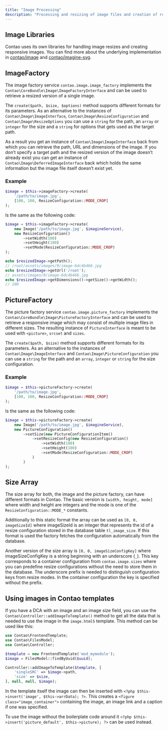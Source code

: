 ```yaml
---
title: "Image Processing"
description: "Processing and resizing of image files and creation of responsive images."
---
```


## Image Libraries

Contao uses its own libraries for handling image resizes and creating responsive images. You can find more about the underlying implementation in [contao/image](https://github.com/contao/image) and [contao/imagine-svg](https://github.com/contao/imagine-svg).

## ImageFactory

The image factory service `contao.image.image_factory` implements the `Contao\CoreBundle\Image\ImageFactoryInterface` and can be used to retrieve a resized version of a single image.

The `create($path, $size, $options)` method supports different formats for its parameters. As an alternative to the instances of `Contao\Image\ImageInterface`, `Contao\Image\ResizeConfiguration` and `Contao\Image\ResizeOptions` you can use a `string` for the path, an `array` or `integer` for the size and a `string` for options that gets used as the target path.

As a result you get an instance of `Contao\Image\ImageInterface` back from which you can retrieve the path, URL and dimensions of the image. If you don’t specify a target path and the resized version of the image doesn’t already exist you can get an instance of `Contao\Image\DeferredImageInterface` back which holds the same information but the image file itself doesn’t exist yet.

### Example

```php
$image = $this->imageFactory->create(
    '/path/to/image.jpg',
    [100, 100, ResizeConfiguration::MODE_CROP]
);
```

Is the same as the following code:

```php
$image = $this->imageFactory->create(
    new Image('/path/to/image.jpg', $imagineService),
    new ResizeConfiguration()
        ->setWidth(100)
        ->setHeight(100)
        ->setMode(ResizeConfiguration::MODE_CROP)
);
```

```php
echo $resizedImage->getPath(); 
// /root/assets/images/9/image-6dc4b466.jpg
echo $resizedImage->getUrl('/root'); 
// assets/images/9/image-6dc4b466.jpg
echo $resizedImage->getDimensions()->getSize()->getWidth();
// 100
```

## PictureFactory

The picture factory service `contao.image.picture_factory` implements the `Contao\CoreBundle\Image\PictureFactoryInterface` and can be used to retrieve a responsive image which may consist of multiple image files in different sizes. The resulting instance of `PictureInterface` is meant to be used with `<picture>`, `srcset` and `sizes`.

The `create($path, $size)` method supports different formats for its parameters. As an alternative to the instances of `Contao\Image\ImageInterface` and `Contao\Image\PictureConfiguration` you can use a `string` for the path and an `array`, `integer` or `string` for the size configuration.

### Example

```php
$image = $this->pictureFactory->create(
    '/path/to/image.jpg',
    [100, 100, ResizeConfiguration::MODE_CROP]
);
```

Is the same as the following code:

```php
$image = $this->pictureFactory->create(
    new Image('/path/to/image.jpg', $imagineService),
    new PictureConfiguration()
        ->setSize(new PictureConfigurationItem()
            ->setResizeConfig(new ResizeConfiguration()
                ->setWidth(100)
                ->setHeight(100)
                ->setMode(ResizeConfiguration::MODE_CROP)
            )
        )
);
```

## Size Array

The size array for both, the image and the picture factory, can have different formats in Contao. The basic version is `[width, height, mode]` where width and height are integers and the mode is one of the `ResizeConfiguration::MODE_*` constants.

Additionally to this static format the array can be used as `[0, 0, imageSizeId]` where imageSizeId is an integer that represents the id of a resize configuration stored in the database table `tl_image_size`. If this format is used the factory fetches the configuration automatically from the database.

Another version of the size array is `[0, 0, imageSizeConfigKey]` where imageSizeConfigKey is a string beginning with an underscore (`_`). This key corresponds to a container configuration from `contao.image.sizes` where you can predefine resize configurations without the need to store them in the database. The underscore prefix is needed to distinguish configuration keys from resize modes. In the container configuration the key is specified without the prefix.

## Using images in Contao templates

If you have a DCA with an image and an image size field, you can use the `Contao\Controller::addImageToTemplate()` method to get all the data that is needed to use the image in the `image.html5` template. This method can be used like this:

```php
use Contao\FrontendTemplate;
use Contao\FilesModel;
use Contao\Controller;

$template = new FrontendTemplate('mod_mymodule');
$image = FilesModel::findByUuid($uuid);

Controller::addImageToTemplate($template, [
    'singleSRC' => $image->path,
    'size' => $size,
], null, null, $image);
```

In the template itself the image can then be inserted with `<?php $this->insert('image', $this->arrData); ?>`. This creates a `<figure class="image_container">` containing the image, an image link and a caption if one was specified.

To use the image without the boilerplate code around it `<?php $this->insert('picture_default', $this->picture); ?>` can be used instead.
